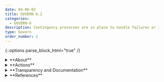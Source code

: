 ```yaml
---
date: 04-06-02
title: GOVERN 6.2
categories:
  - GOVERN-6
description: Contingency processes are in place to handle failures or incidents in third-party data or AI systems deemed to be high-risk.
type: Govern
order_number: 2
---
```

{::options parse_block_html="true" /}


<details>
<summary markdown="span">**About**</summary>
<br>
To mitigate the potential harms of third-party system failure, organizations should implement policies and procedures that include redundancies for covering third-party functions. 

</details>

<details>
<summary markdown="span">**Actions**</summary>
* Establish policies for handling third-party system failures to include consideration of redundancy mechanisms for vital third-party AI systems.
* Ensure that incident response plans address third-party AI systems.

</details>

<details>
<summary markdown="span">**Transparency and Documentation**</summary>
<br>
**Organizations can document the following:**
- To what extent does the plan specifically address risks associated with acquisition, procurement of packaged software from vendors, cybersecurity controls, computational infrastructure, data, data science, deployment mechanics, and system failure?
- Did you establish a process for third parties (e.g. suppliers, end-users, subjects, distributors/vendors or workers) to report potential vulnerabilities, risks or biases in the AI system?
- If your organization obtained datasets from a third party, did your organization assess and manage the risks of using such datasets?

**AI Transparency Resources:**
- [GAO-21-519SP: AI Accountability Framework for Federal Agencies & Other Entities](https://www.gao.gov/products/gao-21-519sp)
- WEF Model AI Governance Framework Assessment 2020
    - Companion to the Model AI Governance Framework- 2020
- “AI policies and initiatives,” in Artificial Intelligence in Society, OECD, 2019

</details>

<details>
<summary markdown="span">**References**</summary>
<br>
Bd. Governors Fed. Rsrv. Sys., Supervisory Guidance on Model Risk Management, SR Letter 11-7 (Apr. 4, 2011)

“Proposed Interagency Guidance on Third-Party Relationships: Risk Management,” 2021. [URL](https://www.occ.gov/news-issuances/news-releases/2021/nr-occ-2021-74a.pdf)

Off. Comptroller Currency, Comptroller’s Handbook: Model Risk Management (Aug. 2021). [URL](https://www.occ.gov/publications-and-resources/publications/comptrollers-handbook/files/model-risk-management/index-model-risk-management.html)

</details>

